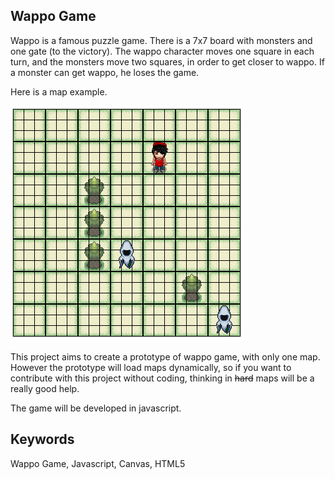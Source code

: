 ## Wappo Game

Wappo is a famous puzzle game. There is a 7x7 board with monsters and one gate (to the victory).
The wappo character moves one square in each turn, and the monsters move two squares, in order to get closer to wappo. If a monster can get wappo, he loses the game.

Here is a map example.

<img src="/img/game.png">

This project aims to create a prototype of wappo game, with only one map. However the prototype will load maps dynamically, so if you want to contribute with this project without coding, thinking in <strike>hard</strike> maps will be a really good help.

The game will be developed in javascript.

## Keywords

Wappo Game, Javascript, Canvas, HTML5
